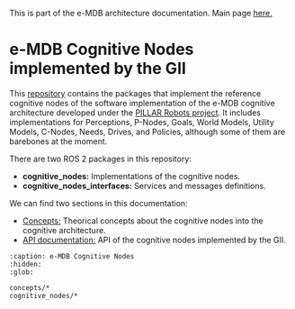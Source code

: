 This is part of the e-MDB architecture documentation. Main page [here.](https://docs.pillar-robots.eu/en/latest/)

# e-MDB Cognitive Nodes implemented by the GII

This [repository](https://github.com/pillar-robots/emdb_cognitive_nodes_gii) contains the packages that implement the reference cognitive nodes of the software implementation of the e-MDB cognitive architecture developed under the [PILLAR Robots project](https://pillar-robots.eu/).
It includes implementations for Perceptions, P-Nodes, Goals, World Models, Utility Models, C-Nodes, Needs, Drives, and Policies, although some of them are barebones at the moment.

There are two ROS 2 packages in this repository:

- **cognitive_nodes:** Implementations of the cognitive nodes.
- **cognitive_nodes_interfaces:** Services and messages definitions.

We can find two sections in this documentation:

- [Concepts:](concepts/concepts.md) Theorical concepts about the cognitive nodes into the cognitive architecture.
- [API documentation:](cognitive_nodes/api_documentation.rst) API of the cognitive nodes implemented by the GII.  

```{toctree}
:caption: e-MDB Cognitive Nodes
:hidden:
:glob:

concepts/*
cognitive_nodes/*

```
